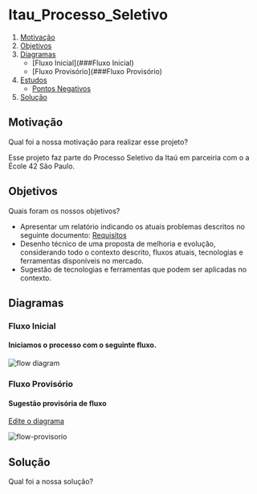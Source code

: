 # Itau_Processo_Seletivo

1. [Motivação](#Motivação) 
2. [Objetivos](#Objetivos)
3. [Diagramas](#Diagramas)
    - [Fluxo Inicial](###Fluxo Inicial)
    - [Fluxo Provisório](###Fluxo Provisório)
4. [Estudos](#Estudos)
    - [Pontos Negativos]()
10. [Solução](#Solução)

## Motivação

Qual foi a nossa motivação para realizar esse projeto?

Esse projeto faz parte do Processo Seletivo da Itaú em parceiria com o a École 42 São Paulo.

## Objetivos

Quais foram os nossos objetivos?

- Apresentar um relatório indicando os atuais problemas descritos no seguinte documento: [Requisitos](https://github.com/vix993/Itau_Processo_Seletivo/blob/main/Case%20-%20Escape%20Apresentac%CC%A7a%CC%83o.pdf)
- Desenho técnico de uma proposta de melhoria e evolução, considerando todo o contexto descrito, fluxos atuais, tecnologias e ferramentas disponíveis no mercado.
- Sugestão de tecnologias e ferramentas que podem ser aplicadas no contexto.

## Diagramas

### Fluxo Inicial

#### Iniciamos o processo com o seguinte fluxo.

<image alt="flow diagram" src="Fluxos atuais.png" />

### Fluxo Provisório

#### Sugestão provisória de fluxo

[Edite o diagrama](https://whimsical.com/EaB7kKFpsiKaiRdWUTSwtM)

<image alt="flow-provisorio" src="untitled@1.25x (1).png" />

## Solução

Qual foi a nossa solução?
